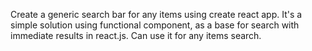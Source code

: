Create a generic search bar for any items using create react app.
It's a simple solution using functional component, as a base for search with immediate results in react.js.
Can use it for any items search.

